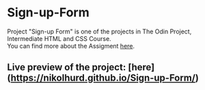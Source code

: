 # Sign-up-Form

Project "Sign-up Form" is one of the projects in The Odin Project, Intermediate HTML and CSS Course. <br>
You can find more about the Assigment [here](https://www.theodinproject.com/lessons/node-path-intermediate-html-and-css-sign-up-form).<br>

## Live preview of the project: [here] (https://nikolhurd.github.io/Sign-up-Form/)
